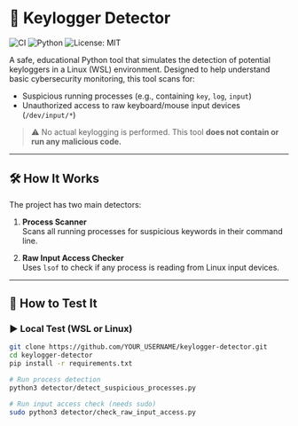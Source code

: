 # 🔐 Keylogger Detector

![CI](https://github.com/FatonHaxhiu/keylogger-detector/actions/workflows/test-detector.yml/badge.svg)
![Python](https://img.shields.io/badge/Python-3.11-blue.svg)
![License: MIT](https://img.shields.io/badge/License-MIT-yellow.svg)

A safe, educational Python tool that simulates the detection of potential keyloggers in a Linux (WSL) environment. Designed to help understand basic cybersecurity monitoring, this tool scans for:

- Suspicious running processes (e.g., containing `key`, `log`, `input`)
- Unauthorized access to raw keyboard/mouse input devices (`/dev/input/*`)

> ⚠️ No actual keylogging is performed. This tool **does not contain or run any malicious code.**

---

## 🛠️ How It Works

The project has two main detectors:

1. **Process Scanner**  
   Scans all running processes for suspicious keywords in their command line.

2. **Raw Input Access Checker**  
   Uses `lsof` to check if any process is reading from Linux input devices.

---

## 🧪 How to Test It

### ▶️ Local Test (WSL or Linux)

```bash
git clone https://github.com/YOUR_USERNAME/keylogger-detector.git
cd keylogger-detector
pip install -r requirements.txt

# Run process detection
python3 detector/detect_suspicious_processes.py

# Run input access check (needs sudo)
sudo python3 detector/check_raw_input_access.py
